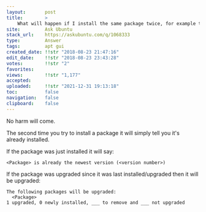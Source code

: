 ```yaml
---
layout:       post
title:        >
    What will happen if I install the same package twice, for example the ubuntu-desktop?
site:         Ask Ubuntu
stack_url:    https://askubuntu.com/q/1068333
type:         Answer
tags:         apt gui
created_date: !!str "2018-08-23 21:47:16"
edit_date:    !!str "2018-08-23 23:43:28"
votes:        !!str "2"
favorites:    
views:        !!str "1,177"
accepted:     
uploaded:     !!str "2021-12-31 19:13:18"
toc:          false
navigation:   false
clipboard:    false
---
```


No harm will come.

The second time you try to install a package it will simply tell you it's already installed.

If the package was just installed it will say:

``` 
<Package> is already the newest version (<version number>)

```

If the package was upgraded since it was last installed/upgraded then it will be upgraded:

``` 
The following packages will be upgraded:
  <Package>
1 upgraded, 0 newly installed, ___ to remove and ___ not upgraded

```
